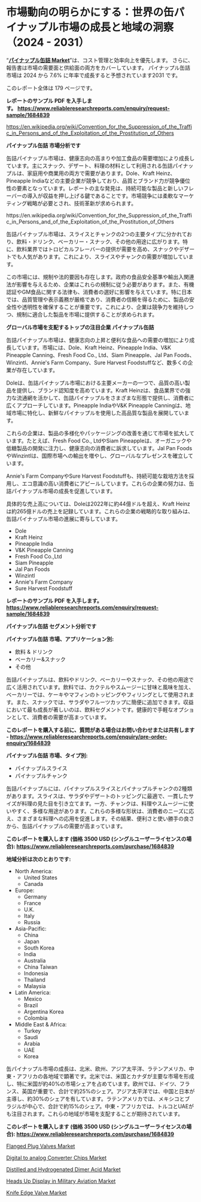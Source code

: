 <p><h1>市場動向の明らかにする：世界の缶パイナップル市場の成長と地域の洞察（2024 - 2031）</h1></p><p>&ldquo;<strong><a href="https://www.reliableresearchreports.com/canned-pineapple-r1684839">パイナップル缶詰 Market</a></strong>&rdquo;は、コスト管理と効率向上を優先します。 さらに、報告書は市場の需要面と供給面の両方をカバーしています。 パイナップル缶詰 市場は 2024 から 7.6% に年率で成長すると予想されています2031 です。</p>
<p>このレポート全体は 179 ページです。</p>
<p><strong>レポートのサンプル PDF を入手します。&nbsp;<a href="https://www.reliableresearchreports.com/enquiry/request-sample/1684839">https://www.reliableresearchreports.com/enquiry/request-sample/1684839</a></strong></p>
<p><a href="https://en.wikipedia.org/wiki/Convention_for_the_Suppression_of_the_Traffic_in_Persons_and_of_the_Exploitation_of_the_Prostitution_of_Others">https://en.wikipedia.org/wiki/Convention_for_the_Suppression_of_the_Traffic_in_Persons_and_of_the_Exploitation_of_the_Prostitution_of_Others</a></p>
<p><strong>パイナップル缶詰 市場分析です</strong></p>
<p><p>缶詰パイナップル市場は、健康志向の高まりや加工食品の需要増加により成長しています。主にスナック、デザート、料理の材料として利用される缶詰パイナップルは、家庭用や商業用の両方で需要があります。Dole、Kraft Heinz、Pineapple Indiaなどの主要企業が競争しており、品質とブランド力が競争優位性の要素となっています。レポートの主な発見は、持続可能な製品と新しいフレーバーの導入が収益を押し上げる鍵であることです。市場競争には柔軟なマーケティング戦略が必要とされ、技術革新が求められます。</p></p>
<p>https://en.wikipedia.org/wiki/Convention_for_the_Suppression_of_the_Traffic_in_Persons_and_of_the_Exploitation_of_the_Prostitution_of_Others</p>
<p><p>缶詰パイナップル市場は、スライスとチャンクの2つの主要タイプに分かれており、飲料・ドリンク、ベーカリー・スナック、その他の用途に広がります。特に、飲料業界ではトロピカルフレーバーの提供が需要を高め、スナックやデザートでも人気があります。これにより、スライスやチャンクの需要が増加しています。</p><p>この市場には、規制や法的要因も存在します。政府の食品安全基準や輸出入関連法が影響を与えるため、企業はこれらの規制に従う必要があります。また、有機認証やGM食品に関する法律も、消費者の選好に影響を与えています。特に日本では、品質管理や表示義務が厳格であり、消費者の信頼を得るために、製品の安全性や透明性を確保することが重要です。これにより、企業は競争力を維持しつつ、規制に適合した製品を市場に提供することが求められます。</p></p>
<p><strong>グローバル市場を支配するトップの注目企業 パイナップル缶詰</strong></p>
<p><p>缶詰パイナップル市場は、健康志向の上昇と便利な食品への需要の増加により成長しています。市場には、Dole、Kraft Heinz、Pineapple India、V&K Pineapple Canning、Fresh Food Co., Ltd、Siam Pineapple、Jal Pan Foods、Winzintl、Annie's Farm Company、Sure Harvest Foodstuffなど、数多くの企業が存在しています。</p><p>Doleは、缶詰パイナップル市場における主要メーカーの一つで、品質の高い製品を提供し、ブランド認知度を高めています。Kraft Heinzは、食品業界での強力な流通網を活かして、缶詰パイナップルをさまざまな形態で提供し、消費者に広くアプローチしています。Pineapple IndiaやV&K Pineapple Canningは、地域市場に特化し、新鮮なパイナップルを使用した高品質な製品を展開しています。</p><p>これらの企業は、製品の多様化やパッケージングの改善を通じて市場を拡大しています。たとえば、Fresh Food Co., LtdやSiam Pineappleは、オーガニックや低糖製品の開発に注力し、健康志向の消費者に訴求しています。Jal Pan FoodsやWinzintlは、国際市場への輸出を増やし、グローバルなプレゼンスを確立しています。</p><p>Annie's Farm CompanyやSure Harvest Foodstuffも、持続可能な栽培方法を採用し、エコ意識の高い消費者にアピールしています。これらの企業の努力は、缶詰パイナップル市場の成長を促進しています。</p><p>具体的な売上高については、Doleは2022年に約44億ドルを超え、Kraft Heinzは約265億ドルの売上を記録しています。これらの企業の戦略的な取り組みは、缶詰パイナップル市場の進展に寄与しています。</p></p>
<p><ul><li>Dole</li><li>Kraft Heinz</li><li>Pineapple India</li><li>V&K Pineapple Canning</li><li>Fresh Food Co.,Ltd</li><li>Siam Pineapple</li><li>Jal Pan Foods</li><li>Winzintl</li><li>Annie's Farm Company</li><li>Sure Harvest Foodstuff</li></ul></p>
<p><strong>レポートのサンプル PDF を入手します。 <a href="https://www.reliableresearchreports.com/enquiry/request-sample/1684839">https://www.reliableresearchreports.com/enquiry/request-sample/1684839</a></strong></p>
<p><strong>パイナップル缶詰 セグメント分析です</strong></p>
<p><strong>パイナップル缶詰 市場、アプリケーション別:</strong></p>
<p><ul><li>飲料 & ドリンク</li><li>ベーカリー&スナック</li><li>その他</li></ul></p>
<p><p>缶詰パイナップルは、飲料やドリンク、ベーカリーやスナック、その他の用途で広く活用されています。飲料では、カクテルやスムージーに甘味と風味を加え、ベーカリーでは、ケーキやマフィンのトッピングやフィリングとして使用されます。また、スナックでは、サラダやフルーツカップに簡便に追加できます。収益において最も成長が著しいのは、飲料セグメントです。健康的で手軽なオプションとして、消費者の需要が高まっています。</p></p>
<p><strong>このレポートを購入する前に、質問がある場合はお問い合わせまたは共有します - <a href="https://www.reliableresearchreports.com/enquiry/pre-order-enquiry/1684839">https://www.reliableresearchreports.com/enquiry/pre-order-enquiry/1684839</a></strong></p>
<p><strong>パイナップル缶詰 市場、タイプ別:</strong></p>
<p><ul><li>パイナップルスライス</li><li>パイナップルチャンク</li></ul></p>
<p><p>缶詰パイナップルには、パイナップルスライスとパイナップルチャンクの2種類があります。スライスは、サラダやデザートのトッピングに最適で、一貫したサイズが料理の見た目を引き立てます。一方、チャンクは、料理やスムージーに使いやすく、多様な用途があります。これらの多様な形状は、消費者のニーズに応え、さまざまな料理への応用を促進します。その結果、便利さと使い勝手の良さから、缶詰パイナップルの需要が高まっています。</p></p>
<p><strong>このレポートを購入します (価格 3500 USD (シングルユーザーライセンスの場合): <a href="https://www.reliableresearchreports.com/purchase/1684839">https://www.reliableresearchreports.com/purchase/1684839</a></strong></p>
<p><strong>地域分析は次のとおりです:</strong></p>
<p><ul>
    <li>
        North America:
        <ul>
            <li>United States</li>
            <li>Canada</li>
        </ul>
    </li>
    <li>
        Europe:
        <ul>
            <li>Germany</li>
            <li>France</li>
            <li>U.K.</li>
            <li>Italy</li>
            <li>Russia</li>
        </ul>
    </li>
    <li>
        Asia-Pacific:
        <ul>
            <li>China</li>
            <li>Japan</li>
            <li>South Korea</li>
            <li>India</li>
            <li>Australia</li>
            <li>China Taiwan</li>
            <li>Indonesia</li>
            <li>Thailand</li>
            <li>Malaysia</li>
        </ul>
    </li>
    <li>
        Latin America:
        <ul>
            <li>Mexico</li>
            <li>Brazil</li>
            <li>Argentina Korea</li>
            <li>Colombia</li>
        </ul>
    </li>
    <li>
        Middle East & Africa:
        <ul>
            <li>Turkey</li>
            <li>Saudi</li>
            <li>Arabia</li>
            <li>UAE</li>
            <li>Korea</li>
        </ul>
    </li>
    </ul></p>
<p><p>缶パイナップル市場の成長は、北米、欧州、アジア太平洋、ラテンアメリカ、中東・アフリカの各地域で顕著です。北米では、米国とカナダが主要な市場を形成し、特に米国が約40%の市場シェアを占めています。欧州では、ドイツ、フランス、英国が重要で、合計で約25%のシェア。アジア太平洋では、中国と日本が主導し、約30%のシェアを有しています。ラテンアメリカでは、メキシコとブラジルが中心で、合計で約15%のシェア。中東・アフリカでは、トルコとUAEがも注目されます。これらの地域が市場を支配することが期待されています。</p></p>
<p><strong>このレポートを購入します (価格 3500 USD (シングルユーザーライセンスの場合): <a href="https://www.reliableresearchreports.com/purchase/1684839">https://www.reliableresearchreports.com/purchase/1684839</a></strong></p>
<p><p><a href="https://www.linkedin.com/pulse/what-influencing-future-flanged-plug-valves-market-insights-growth-is6lc?trackingId=U%2FaafaTJQdy24X%2ByY1jDAg%3D%3D">Flanged Plug Valves Market</a></p><p><a href="https://github.com/luckyshygirl/Market-Research-Report-List-6/blob/main/digital-to-analog-converter-chips-market.md">Digital to analog Converter Chips Market</a></p><p><a href="https://issuu.com/reportprime-2/docs/distilled-and-hydrogenated-dimer-ac_7a138fb8379f9f">Distilled and Hydrogenated Dimer Acid Market</a></p><p><a href="https://github.com/WillowBruen/Market-Research-Report-List-1/blob/main/heads-up-display-in-military-aviation-market.md">Heads Up Display in Military Aviation Market</a></p><p><a href="https://www.linkedin.com/pulse/navigating-knife-edge-valve-market-expert-analysis-forecast-vug5c?trackingId=X4QkDkNERsSXNnaWHvrruQ%3D%3D">Knife Edge Valve Market</a></p></p>